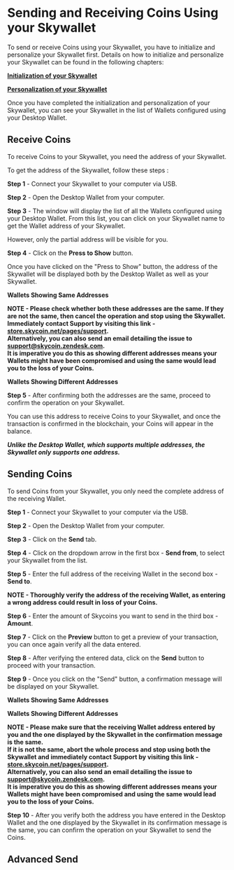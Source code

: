 # Sending and Receiving Coins Using your Skywallet

To send or receive Coins using your Skywallet, you have to initialize and personalize your Skywallet first. Details on how to initialize and personalize your Skywallet can be found in the following chapters:

**[Initialization of your Skywallet](https://github.com/skycoin/hardware-wallet/wiki/Initialize-the-wallet-setting-up)**

**[Personalization of your Skywallet](https://github.com/skycoin/hardware-wallet/wiki/Getting-to-know-the-wallet)**

Once you have completed the initialization and personalization of your Skywallet, you can see your Skywallet in the list of Wallets configured using your Desktop Wallet.

<screenshot of the Desktop Wallet showing the list of configured Wallets>

## Receive Coins

To receive Coins to your Skywallet, you need the address of your Skywallet.

To get the address of the Skywallet, follow these steps :

**Step 1** - Connect your Skywallet to your computer via USB.

**Step 2** - Open the Desktop Wallet from your computer.

**Step 3** - The window will display the list of all the Wallets configured using your Desktop Wallet. From this list, you can click on your Skywallet name to get the Wallet address of your Skywallet.

However, only the partial address will be visible for you.

<screenshot of the Desktop Wallet after clicking on the Skywallet name and displaying the partial address>

**Step 4** - Click on the **Press to Show** button.

Once you have clicked on the "Press to Show" button, the address of the Skywallet will be displayed both by the Desktop Wallet as well as your Skywallet.

**Wallets Showing Same Addresses**

<screenshot and image of the same address being displayed>

**NOTE - Please check whether both these addresses are the same. If they are not the same, then cancel the operation and stop using the Skywallet. Immediately contact Support by visiting this link - [store.skycoin.net/pages/support](store.skycoin.net/pages/support).  
Alternatively, you can also send an email detailing the issue to **support@skycoin.zendesk.com**.  
It is imperative you do this as showing different addresses means your Wallets might have been compromised and using the same would lead you to the loss of your Coins.**

**Wallets Showing Different Addresses**

<screenshot and image of different addresses being displayed>

**Step 5** - After confirming both the addresses are the same, proceed to confirm the operation on your Skywallet. 

You can use this address to receive Coins to your Skywallet, and once the transaction is confirmed in the blockchain, your Coins will appear in the balance.

***Unlike the Desktop Wallet, which supports multiple addresses, the Skywallet only supports one address.***

## Sending Coins

To send Coins from your Skywallet, you only need the complete address of the receiving Wallet.

**Step 1** - Connect your Skywallet to your computer via the USB.

**Step 2** - Open the Desktop Wallet from your computer.

**Step 3** - Click on the **Send** tab.

<screenshot of the Desktop Wallet showing the Send window>

**Step 4** - Click on the dropdown arrow in the first box - **Send from**, to select your Skywallet from the list.

<screenshot highlighting the click on drop down and in the list of Wallets highlighting the Skywallet>

**Step 5** - Enter the full address of the receiving Wallet in the second box - **Send to**.

<screenshot of a dummy address entered into the Send to box>

**NOTE - Thoroughly verify the address of the receiving Wallet, as entering a wrong address could result in loss of your Coins.**

**Step 6** - Enter the amount of Skycoins you want to send in the third box - **Amount**.

<screenshot of the Desktop Wallet with a certain amount entered and highlighted>

**Step 7** - Click on the **Preview** button to get a preview of your transaction, you can once again verify all the data entered.

<screenshot with the Preview button highlighted and then the screenshot of the window showing the preview of the transaction>

**Step 8** - After verifying the entered data, click on the **Send** button to proceed with your transaction.

<Screenshot of the Desktop Wallet with the Send button highlighted>

**Step 9** - Once you click on the "Send" button, a confirmation message will be displayed on your Skywallet.
<image of the Skywallet display screen with the confirmation message to send a certain amount of Coins to a specific address>

**Wallets Showing Same Addresses**
<screenshot and image of the same address being displayed>

**Wallets Showing Different Addresses**
<screenshot and image of different address being displayed>

 **NOTE - Please make sure that the receiving Wallet address entered by you and the one displayed by the Skywallet in the confirmation message is the same.  
 If it is not the same, abort the whole process and stop using both the Skywallet and immediately contact Support by visiting this link - [store.skycoin.net/pages/support](store.skycoin.net/pages/support).  
Alternatively, you can also send an email detailing the issue to **support@skycoin.zendesk.com**.  
 It is imperative you do this as showing different addresses means your Wallets might have been compromised and using the same would lead you to the loss of your Coins.**

**Step 10** - After you verify both the address you have entered in the Desktop Wallet and the one displayed by the Skywallet in its confirmation message is the same, you can confirm the operation on your Skywallet to send the Coins. 
 
 ## Advanced Send
 
